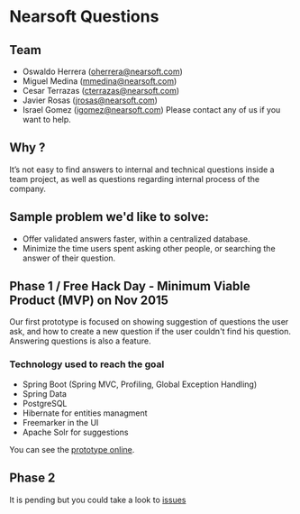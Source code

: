 # Nearsoft Questions

## Team
 - Oswaldo Herrera (oherrera@nearsoft.com)
 - Miguel Medina (mmedina@nearsoft.com)
 - Cesar Terrazas (cterrazas@nearsoft.com)
 - Javier Rosas (jrosas@nearsoft.com)
 - Israel Gomez (igomez@nearsoft.com)
Please contact any of us if you want to help.

## Why ?
It’s not easy to find answers to internal and technical questions inside a team project, as well as questions regarding internal process of the company.

## Sample problem we'd like to solve: 
 - Offer validated answers faster, within a centralized database.
 - Minimize the time users spent asking other people, or searching the answer of their question.
 
## Phase 1 / Free Hack Day - Minimum Viable Product (MVP) on Nov 2015
Our first prototype is focused on showing suggestion of questions the user ask, and how to create a new question if the user couldn't find his question.  Answering questions is also a feature.

### Technology used to reach the goal
 - Spring Boot (Spring MVC, Profiling, Global Exception Handling)
 - Spring Data
 - PostgreSQL
 - Hibernate for entities managment
 - Freemarker in the UI
 - Apache Solr for suggestions

You can see the [prototype online](https://protected-refuge-1912.herokuapp.com/).

## Phase 2
It is pending but you could take a look to [issues](https://github.com/wdonet/nsquestions/issues)



